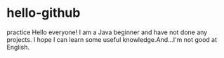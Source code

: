 # hello-github
practice
Hello everyone!
I am a Java beginner and have not done any projects. I hope I can learn some useful knowledge.And...I'm not good at English.
